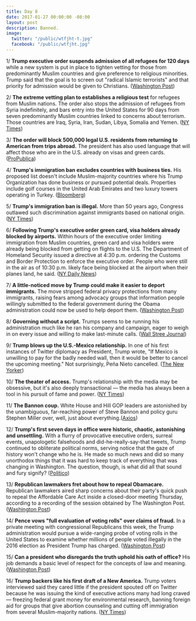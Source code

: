 ```yaml
---
title: Day 8
date: 2017-01-27 00:00:00 -08:00
layout: post
description: Banned.
image:
  twitter: "/public/wtfjht-t.jpg"
  facebook: "/public/wtfjht.jpg"
---
```


1/ **Trump executive order suspends admission of all refugees for 120 days** while a new system is put in place to tighten vetting for those from predominantly Muslim countries and give preference to religious minorities. Trump said that the goal is to screen out "radical Islamic terrorists" and that priority for admission would be given to Christians. ([Washington Post](https://www.washingtonpost.com/world/national-security/trump-approves-extreme-vetting-of-refugees-promises-priority-for-christians/2017/01/27/007021a2-e4c7-11e6-a547-5fb9411d332c_story.html))

2/ **The extreme vetting plan to establishes a religious test** for refugees from Muslim nations. The order also stops the admission of refugees from Syria indefinitely, and bars entry into the United States for 90 days from seven predominantly Muslim countries linked to concerns about terrorism. Those countries are Iraq, Syria, Iran, Sudan, Libya, Somalia and Yemen. ([NY Times](http://www.nytimes.com/2017/01/27/us/politics/trump-syrian-refugees.html))

3/ **The order will block 500,000 legal U.S. residents from returning to American from trips abroad.** The president has also used language that will affect those who are in the U.S. already on visas and green cards. ([ProPublica](http://www.propublica.org/article/trump-executive-order-could-block-legal-residents-from-returning-to-america/))

4/ **Trump's immigration ban excludes countries with business ties.** His proposed list doesn't include Muslim-majority countries where his Trump Organization has done business or pursued potential deals. Properties include golf courses in the United Arab Emirates and two luxury towers operating in Turkey. ([Bloomberg](http://www.bloomberg.com/graphics/2017-trump-immigration-ban-conflict-of-interest/))

5/ **Trump's immigration ban is illegal.** More than 50 years ago, Congress outlawed such discrimination against immigrants based on national origin. ([NY Times](https://www.nytimes.com/2017/01/27/opinion/trumps-immigration-ban-is-illegal.html))

6/ **Following Trump's executive order green card, visa holders already blocked by airports.** Within hours of the executive order limiting immigration from Muslim countries, green card and visa holders were already being blocked from getting on flights to the U.S. The Department of Homeland Security issued a directive at 4:30 p.m. ordering the Customs and Border Protection to enforce the executive order. People who were still in the air as of 10:30 p.m. likely face being blocked at the airport when their planes land, he said. ([NY Daily News](http://www.nydailynews.com/news/politics/trump-order-blocks-green-card-visa-holders-airports-article-1.2957910))

7/ **A little-noticed move by Trump could make it easier to deport immigrants.** The move stripped federal privacy protections from many immigrants, raising fears among advocacy groups that information people willingly submitted to the federal government during the Obama administration could now be used to help deport them. ([Washington Post](https://www.washingtonpost.com/business/economy/a-little-noticed-move-by-trump-could-make-it-easier-to-deport-immigrants/2017/01/27/fd5734ec-e4cb-11e6-a453-19ec4b3d09ba_story.html))

8/ **Governing without a script.** Trumps seems to be running his administration much like he ran his company and campaign, eager to weigh in on every issue and willing to make last-minute calls. ([Wall Stree Journal](http://www.wsj.com/articles/trumps-first-week-governing-without-a-script-1485544924))

9/ **Trump blows up the U.S.-Mexico relationship.** In one of his first instances of Twitter diplomacy as President, Trump wrote, "If Mexico is unwilling to pay for the badly needed wall, then it would be better to cancel the upcoming meeting." Not surprisingly, Peña Nieto cancelled. ([The New Yorker](http://www.newyorker.com/news/news-desk/donald-trump-blows-up-the-u-s-mexico-relationship))

10/ **The theater of access.** Trump's relationship with the media may be obsessive, but it's also deeply transactional — the media has always been a tool in his pursuit of fame and power. ([NY Times](http://www.nytimes.com/2017/01/27/magazine/donald-trump-and-the-theater-of-access.html))

11/ **The Bannon coup.** White House and Hill GOP leaders are astonished by the unambiguous, far-reaching power of Steve Bannon and policy guru Stephen Miller over, well, just about everything.([Axios](http://www.axios.com/the-bannon-coup-2218491076.html))

12/ **Trump's first seven days in office were historic, chaotic, astonishing and unsettling.** With a flurry of provocative executive orders, surreal events, unapologetic falsehoods and did-he-really-say-that tweets, Trump continued to obliterate political norms, serving notice that the gaze of history won't change who he is. He made so much news and did so many unorthodox things that it was hard to keep track of everything that was changing in Washington. The question, though, is what did all that sound and fury signify? ([Politico](http://www.politico.com/magazine/story/2017/01/president-trump-week-one-first-administration-214699))

13/ **Republican lawmakers fret about how to repeal Obamacare.** Republican lawmakers aired sharp concerns about their party's quick push to repeal the Affordable Care Act inside a closed-door meeting Thursday, according to a recording of the session obtained by The Washington Post. ([Washington Post](https://www.washingtonpost.com/politics/behind-closed-doors-republican-lawmakers-fret-about-how-to-repeal-obamacare/2017/01/27/deabdafa-e491-11e6-a547-5fb9411d332c_story.html))

14/ **Pence vows "full evaluation of voting rolls" over claims of fraud.** In a private meeting with congressional Republicans this week, the Trump administration would pursue a wide-ranging probe of voting rolls in the United States to examine whether millions of people voted illegally in the 2016 election as President Trump has charged. ([Washington Post](https://www.washingtonpost.com/powerpost/in-private-meeting-pence-vows-full-evaluation-of-voting-rolls-over-claims-of-voting-fraud/2017/01/27/1c1fa1de-e49a-11e6-a547-5fb9411d332c_story.html))

15/ **Can a president who disregards the truth uphold his oath of office?** His job demands a basic level of respect for the concepts of law and meaning. ([Washington Post](https://www.washingtonpost.com/posteverything/wp/2017/01/27/can-a-president-who-disregards-the-truth-uphold-his-oath-of-office/))

16/ **Trump backers like his first draft of a New America.** Trump voters interviewed said they cared little if the president spouted off on Twitter because he was issuing the kind of executive actions many had long craved — freezing federal grant money for environmental research, banning foreign aid for groups that give abortion counseling and cutting off immigration from several Muslim-majority nations. ([NY Times](https://www.nytimes.com/2017/01/27/us/trump-backers-like-his-first-draft-of-a-new-america.html))